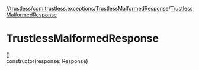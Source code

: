 //[trustless](../../../index.md)/[com.trustless.exceptions](../index.md)/[TrustlessMalformedResponse](index.md)/[TrustlessMalformedResponse](-trustless-malformed-response.md)

# TrustlessMalformedResponse

[]\
constructor(response: Response)
